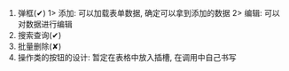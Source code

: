 1. 弹框(✔)
  1> 添加: 可以加载表单数据, 确定可以拿到添加的数据
  2> 编辑: 可以对数据进行编辑
2. 搜索查询(✔)
3. 批量删除(✘)
4. 操作类的按钮的设计: 暂定在表格中放入插槽, 在调用中自己书写
